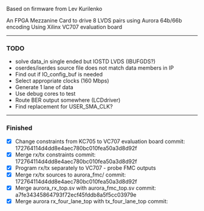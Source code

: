 Based on firmware from Lev Kurilenko

An FPGA Mezzanine Card to drive 8 LVDS pairs using Aurora 64b/66b encoding
Using Xilinx VC707 evaluation board

--------------------

### TODO
-  solve data_in single ended but IOSTD LVDS (IBUFGDS?)
-  oserdes/iserdes source file does not match data members in IP 
-  Find out if IO_config_buf is needed
-  Select appropriate clocks (160 Mbps)
-  Generate 1 lane of data
-  Use debug cores to test
-  Route BER output somewhere (LCDdriver)
-  Find replacement for USER_SMA_CLK?

---

### Finished

- [x] Change constraints from KC705 to VC707 evaluation board commit: 172764114d4dd8e4aec780bc010fea50a3d8d92f
- [x] Merge rx/tx constraints commit: 172764114d4dd8e4aec780bc010fea50a3d8d92f
- [x] Program rx/tx separately to VC707 - probe FMC outputs
- [x] Merge rx/tx sources to aurora_fmc/ commit: 172764114d4dd8e4aec780bc010fea50a3d8d92f
- [x] Merge aurora_rx_top.sv with aurora_fmc_top.sv commit: a7fe34345864793f72ecf45fddb8a5f5cc03979e
- [x] Merge aurora rx_four_lane_top with tx_four_lane_top commit: 
